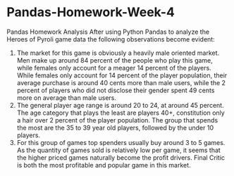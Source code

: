 # Pandas-Homework-Week-4
Pandas Homework Analysis
After using Python Pandas to analyze the Heroes of Pyroli game data the following observations become evident:
1.	The market for this game is obviously a heavily male oriented market. Men make up around 84 percent of the people who play this game, while females only account for a meager 14 percent of the players. While females only account for 14 percent of the player population, their average purchase is around 40 cents more than male users, while the 2 percent of players who did not disclose their gender spent 49 cents more on average than male users.
2.	The general player age range is around 20 to 24, at around 45 percent. The age category that plays the least are players 40+, constitution only a hair over 2 percent of the player population. The group that spends the most are the 35 to 39 year old players, followed by the under 10 players. 
3.	For this group of games top spenders usually buy around 3 to 5 games. As the quantity of games sold is relatively low per game, it seems that the higher priced games naturally become the profit drivers. Final Critic is both the most profitable and popular game in this market. 


